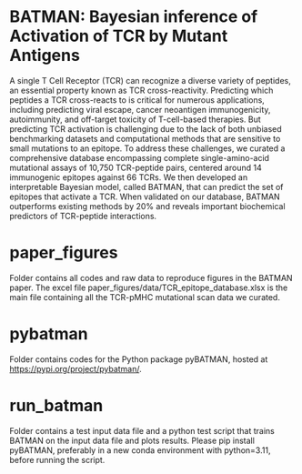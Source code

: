 # BATMAN: Bayesian inference of Activation of TCR by Mutant Antigens
A single T Cell Receptor (TCR) can recognize a diverse variety of peptides, an essential property known as TCR cross-reactivity. Predicting which peptides a TCR cross-reacts to is critical for numerous applications, including predicting viral escape, cancer neoantigen immunogenicity, autoimmunity, and off-target toxicity of T-cell-based therapies. But predicting TCR activation is challenging due to the lack of both unbiased benchmarking datasets and computational methods that are sensitive to small mutations to an epitope. To address these challenges, we curated a comprehensive database encompassing complete single-amino-acid mutational assays of 10,750 TCR-peptide pairs, centered around 14 immunogenic epitopes against 66 TCRs. We then developed an interpretable Bayesian model, called BATMAN, that can predict the set of epitopes that activate a TCR. When validated on our database, BATMAN outperforms existing methods by 20% and reveals important biochemical predictors of TCR-peptide interactions.

# paper_figures
Folder contains all codes and raw data to reproduce figures in the BATMAN paper. The excel file paper_figures/data/TCR_epitope_database.xlsx is the main file containing all the TCR-pMHC mutational scan data we curated.

# pybatman
Folder contains codes for the Python package pyBATMAN, hosted at https://pypi.org/project/pybatman/.

# run_batman
Folder contains a test input data file and a python test script that trains BATMAN on the input data file and plots results. Please pip install pyBATMAN, preferably in a new conda environment with python=3.11, before running the script.
